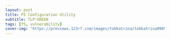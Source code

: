 ```yaml
---
layout: post
title: F5 Configuration Utility
subtitle: TLP:GREEN
tags: [f5, vulnerability]
cover-img: "https://previews.123rf.com/images/tobkatrina/tobkatrina0909/tobkatrina090900076/5575377-pretty-beach-scene-on-a-bright-day-with-woman-meditating.jpg"
---
```

